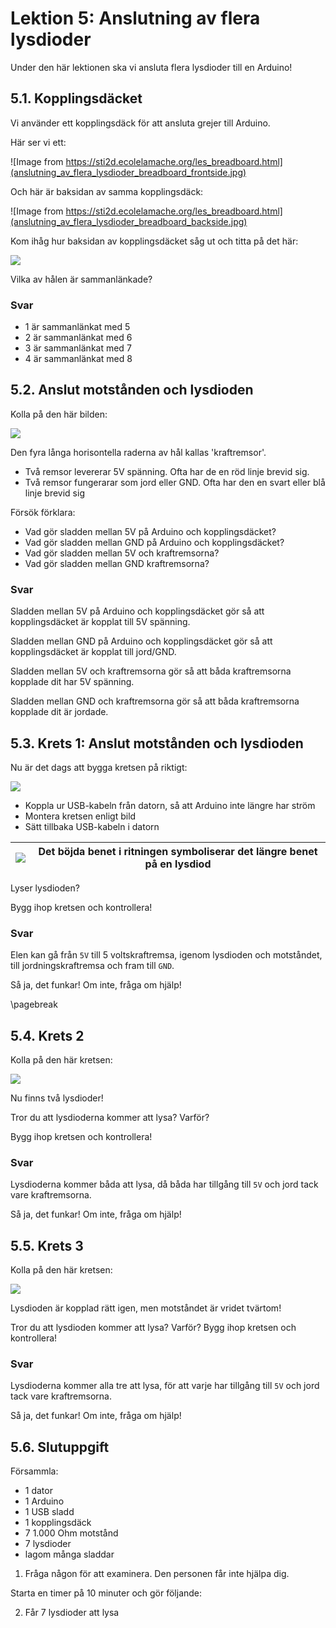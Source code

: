 # Lektion 5: Anslutning av flera lysdioder

Under den här lektionen ska vi ansluta flera lysdioder till en Arduino!

## 5.1. Kopplingsdäcket

Vi använder ett kopplingsdäck för att ansluta grejer till Arduino.

Här ser vi ett:

![Image from https://sti2d.ecolelamache.org/les_breadboard.html](anslutning_av_flera_lysdioder_breadboard_frontside.jpg)

Och här är baksidan av samma kopplingsdäck:

![Image from https://sti2d.ecolelamache.org/les_breadboard.html](anslutning_av_flera_lysdioder_breadboard_backside.jpg)

Kom ihåg hur baksidan av kopplingsdäcket såg ut och titta på det här:

![](anslutning_av_flera_lysdioder_breadboard_schematic_with_dots.png)

Vilka av hålen är sammanlänkade?

### Svar

 * 1 är sammanlänkat med 5
 * 2 är sammanlänkat med 6
 * 3 är sammanlänkat med 7
 * 4 är sammanlänkat med 8

## 5.2. Anslut motstånden och lysdioden

Kolla på den här bilden:

![](anslutning_av_flera_lysdioder_0.png)

Den fyra långa horisontella raderna av hål kallas 'kraftremsor'.

 * Två remsor levererar 5V spänning. 
   Ofta har de en röd linje brevid sig.
 * Två remsor fungerarar som jord eller GND.
   Ofta har den en svart eller blå linje brevid sig

Försök förklara:

 * Vad gör sladden mellan 5V på Arduino och kopplingsdäcket?
 * Vad gör sladden mellan GND på Arduino och kopplingsdäcket?
 * Vad gör sladden mellan 5V och kraftremsorna?
 * Vad gör sladden mellan GND kraftremsorna?


### Svar

Sladden mellan 5V på Arduino och kopplingsdäcket
gör så att kopplingsdäcket är kopplat till 5V spänning.

Sladden mellan GND på Arduino och kopplingsdäcket
gör så att kopplingsdäcket är kopplat till jord/GND.

Sladden mellan 5V och kraftremsorna gör så att båda kraftremsorna kopplade dit har 5V spänning.

Sladden mellan GND och kraftremsorna gör 
så att båda kraftremsorna kopplade dit är jordade.

## 5.3. Krets 1: Anslut motstånden och lysdioden

Nu är det dags att bygga kretsen på riktigt:

![](anslutning_av_flera_lysdioder_1.png)

 * Koppla ur USB-kabeln från datorn, så att Arduino inte längre har ström
 * Montera kretsen enligt bild
 * Sätt tillbaka USB-kabeln i datorn

![](EmojiBowtie.png) | Det böjda benet i ritningen symboliserar det längre benet på en lysdiod
:-------------:|:----------------------------------------: 

Lyser lysdioden?

Bygg ihop kretsen och kontrollera!

### Svar

Elen kan gå från `5V` till 5 voltskraftremsa, igenom lysdioden och motståndet,
till jordningskraftremsa och fram till `GND`.

Så ja, det funkar! Om inte, fråga om hjälp!

\pagebreak

## 5.4. Krets 2

Kolla på den här kretsen:

![](anslutning_av_flera_lysdioder_2.png)

Nu finns två lysdioder!

Tror du att lysdioderna kommer att lysa? Varför?

Bygg ihop kretsen och kontrollera!

### Svar

Lysdioderna kommer båda att lysa, då båda har tillgång till `5V` och jord tack vare kraftremsorna.

Så ja, det funkar! Om inte, fråga om hjälp!

## 5.5. Krets 3

Kolla på den här kretsen:

![](anslutning_av_flera_lysdioder_3.png)

Lysdioden är kopplad rätt igen, men motståndet är vridet tvärtom!

Tror du att lysdioden kommer att lysa? Varför?
Bygg ihop kretsen och kontrollera!

### Svar

Lysdioderna kommer alla tre att lysa, för att varje
har tillgång till `5V` och jord tack vare kraftremsorna.

Så ja, det funkar! Om inte, fråga om hjälp!

## 5.6. Slutuppgift

Försammla:

 * 1 dator
 * 1 Arduino
 * 1 USB sladd
 * 1 kopplingsdäck
 * 7 1.000 Ohm motstånd
 * 7 lysdioder
 * lagom många sladdar

1. Fråga någon för att examinera. Den personen får inte hjälpa dig.

Starta en timer på 10 minuter och gör följande:

2. Får 7 lysdioder att lysa
